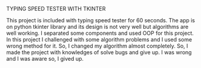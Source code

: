 TYPING SPEED TESTER WITH TKINTER


This project is included with typing speed tester for 60 seconds. 
The app is on python tkinter library and its design is not very well but algorithms are well working. 
I separated some components and used OOP for this project.
In this project I challenged with some algorithm problems and I used some wrong method for it. So, I changed my algorithm almost completely. So, I made the project with knowledges of solve bugs and give up. I was wrong and I was aware so, I gived up.


